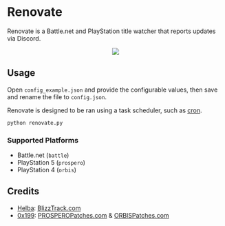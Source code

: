 # Renovate

Renovate is a Battle.net and PlayStation title watcher that reports updates via Discord.

<p align="center">
    <img src="https://i.imgur.com/qEimihY.png" draggable="false">
</p>

## Usage

Open `config_example.json` and provide the configurable values, then save and rename the file to `config.json`.

Renovate is designed to be ran using a task scheduler, such as [cron](https://crontab.guru/).

```
python renovate.py
```

### Supported Platforms

-   Battle.net (`battle`)
-   PlayStation 5 (`prospero`)
-   PlayStation 4 (`orbis`)

## Credits

-   [Helba](https://twitter.com/helba_the_ai): [BlizzTrack.com](https://blizztrack.com/)
-   [0x199](https://twitter.com/0x199): [PROSPEROPatches.com](https://prosperopatches.com/) & [ORBISPatches.com](https://orbispatches.com/)
